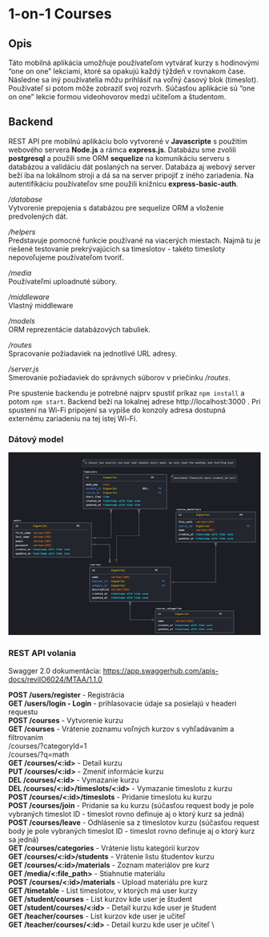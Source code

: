 # 1-on-1 Courses
## Opis

Táto mobilná aplikácia umožňuje používateľom vytvárať kurzy s hodinovými “one on one” lekciami, ktoré sa opakujú každý týždeň v rovnakom čase. Následne sa iný používatelia môžu prihlásiť na voľný časový blok (timeslot). Používateľ si potom môže zobraziť svoj rozvrh. Súčasťou aplikácie sú “one on one” lekcie formou videohovorov medzi učiteľom a študentom.

## Backend

REST API pre mobilnú aplikáciu bolo vytvorené v **Javascripte** s použitím webového servera **Node.js** a rámca **express.js**. Databázu sme zvolili **postgresql** a použili sme ORM **sequelize** na komunikáciu serveru s databázou a validáciu dát poslaných na server. Databáza aj webový server beží iba na lokálnom stroji a dá sa na server pripojiť z iného zariadenia. Na autentifikáciu používateľov sme použili knižnicu **express-basic-auth**.

_/database_ \
Vytvorenie prepojenia s databázou pre sequelize ORM a vloženie predvolených dát.

_/helpers_ \
Predstavuje pomocné funkcie používané na viacerých miestach. Najmä tu je riešené testovanie prekrývajúcich sa timeslotov - takéto timesloty nepovoľujeme používateľom tvoriť.

_/media_ \
Používateľmi uploadnuté súbory.

_/middleware_ \
Vlastný middleware

_/models_ \
ORM reprezentácie databázových tabuliek.

_/routes_ \
Spracovanie požiadaviek na jednotlivé URL adresy.

_/server.js_ \
Smerovanie požiadaviek do správnych súborov v priečinku _/routes_.

Pre spustenie backendu je potrebné najprv spustiť príkaz `npm install` a potom `npm start`. Backend beží na lokalnej adrese http://localhost:3000 . Pri spustení na Wi-Fi pripojení sa vypíše do konzoly adresa dostupná externému zariadeniu na tej istej Wi-Fi.

### Dátový model
![physical_model.png](docs%2Fimages%2Fphysical_model.png)
### REST API volania

Swagger 2.0 dokumentácia: https://app.swaggerhub.com/apis-docs/revilO6024/MTAA/1.1.0

**POST 	/users/register** - Registrácia \
**GET	/users/login - Login** - prihlasovacie údaje sa posielajú v headeri requestu \
**POST 	/courses**  - Vytvorenie kurzu \
**GET	/courses**  - Vrátenie zoznamu voľných kurzov s vyhľadávaním a filtrovaním \
    /courses/?categoryId=1 \
    /courses/?q=math \
**GET 	/courses/<:id>** - Detail kurzu \
**PUT	/courses/<:id>** - Zmeniť informácie kurzu \
**DEL	/courses/<:id>** - Vymazanie kurzu \
**DEL	/courses/<:id>/timeslots/<:id>** - Vymazanie timeslotu z kurzu \
**POST	/courses/<:id>/timeslots** - Pridanie timeslotu ku kurzu \
**POST	/courses/join** - Pridanie sa ku kurzu (súčasťou request body je pole vybraných
timeslot ID -  timeslot rovno definuje aj o ktorý kurz sa jedná) \
**POST	/courses/leave** - Odhlásenie sa z timeslotov kurzu (súčasťou request body je pole
vybraných timeslot ID -  timeslot rovno definuje aj o ktorý kurz sa jedná) \
**GET 	/courses/categories** - Vrátenie listu kategórií kurzov \
**GET 	/courses/<:id>/students** - Vrátenie listu študentov kurzu \
**GET 	/courses/<:id>/materials** - Zoznam materiálov pre kurz \
**GET 	/media/<:file_path>** - Stiahnutie materiálu \
**POST 	/courses/<:id>/materials** - Upload materiálu pre kurz \
**GET 	/timetable** - List timeslotov, v ktorých má user kurzy \
**GET 	/student/courses** - List kurzov kde user je študent \
**GET 	/student/courses/<:id>** - Detail kurzu kde user je študent \
**GET 	/teacher/courses** - List kurzov kde user je učiteľ \
**GET 	/teacher/courses/<:id>** - Detail kurzu kde user je učiteľ \

